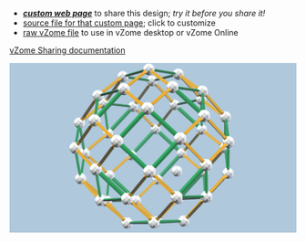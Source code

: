
 - [***custom web page***][post] to share this design; *try it before you share it!*
 - [source file for that custom page][source]; click to customize
 - [raw vZome file][raw] to use in vZome desktop or vZome Online

[vZome Sharing documentation](https://vzome.github.io/vzome/sharing.html#how-it-works)

![Image](<Jacobs-octahedral-ball.png>)


[post]: <https://vorth.github.io/vzome-sharing/2021/12/05/Jacobs-octahedral-ball-11-10-43.html>
[source]: <https://github.com/vorth/vzome-sharing/edit/main/_posts/2021-12-05-Jacobs-octahedral-ball-11-10-43.md>
[raw]: <https://raw.githubusercontent.com/vorth/vzome-sharing/main/2021/12/05/11-10-43-Jacobs-octahedral-ball/Jacobs-octahedral-ball.vZome>